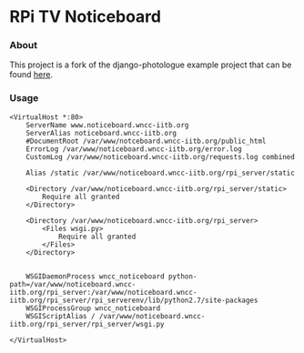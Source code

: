 # RPi TV Noticeboard

### About

This project is a fork of the django-photologue example project that can be found [here](https://github.com/jdriscoll/django-photologue).

### Usage

```
<VirtualHost *:80>
    ServerName www.noticeboard.wncc-iitb.org
    ServerAlias noticeboard.wncc-iitb.org
    #DocumentRoot /var/www/notceboard.wncc-iitb.org/public_html
    ErrorLog /var/www/noticeboard.wncc-iitb.org/error.log
    CustomLog /var/www/noticeboard.wncc-iitb.org/requests.log combined

    Alias /static /var/www/noticeboard.wncc-iitb.org/rpi_server/static

    <Directory /var/www/noticeboard.wncc-iitb.org/rpi_server/static>
        Require all granted
    </Directory>

    <Directory /var/www/noticeboard.wncc-iitb.org/rpi_server>
        <Files wsgi.py>
            Require all granted
        </Files>
    </Directory>


    WSGIDaemonProcess wncc_noticeboard python-path=/var/www/noticeboard.wncc-iitb.org/rpi_server:/var/www/noticeboard.wncc-iitb.org/rpi_server/rpi_serverenv/lib/python2.7/site-packages
    WSGIProcessGroup wncc_noticeboard
    WSGIScriptAlias / /var/www/noticeboard.wncc-iitb.org/rpi_server/rpi_server/wsgi.py

</VirtualHost>
```